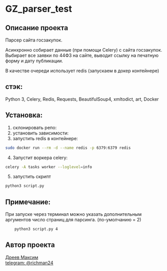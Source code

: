 # GZ_parser_test

## Описание проекта
Парсер сайта госзакупок.

Асинхронно собирает данные (при помощи Celery) с сайта госзакупок. 
Выбирает все заявки по 44ФЗ на сайте, выводит ссылку на печатную форму и дату публикации.

В качестве очереди использует redis (запускаем в докер контейнере)

## стэк: 
Python 3, Celery, Redis, Requests, BeautifulSoup4, xmltodict, art, Docker


## Установка:
1. склонировать репо: 
2. установить зависимости: 
3. запустить redis в контейнере:

```bash
sudo docker run --rm -d --name redis -p 6379:6379 redis
```
4. Запустит воркера celery:

```bash
celery -A tasks worker --loglevel=info
```

5. запустить скрипт 
```bash
python3 script.py 
```

## Примечание: 
При запуске через терминал можно указать дополнительным аргументов число страниц для парсинга. (по-умолчанию = 2)
```bash 
    python3 script.py 4
```

## Автор проекта
[Дреев Максим](https://github.com/richman-24) <br>
[telegram: @richman24](https://t.me/richman_24)